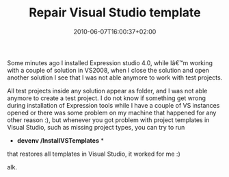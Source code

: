 ﻿---
title: "Repair Visual Studio template"
description: ""
date: 2010-06-07T16:00:37+02:00
draft: false
tags: [Visual Studio]
categories: [Tools and library]
---
Some minutes ago I installed Expression studio 4.0, while Iâ€™m working with a couple of solution in VS2008, when I close the solution and open another solution I see that I was not able anymore to work with test projects.

All test projects inside any solution appear as folder, and I was not able anymore to create a test project. I do not know if something get wrong during installation of Expression tools while I have a couple of VS instances opened or there was some problem on my machine that happened for any other reason :), but whenever you got problem with project templates in Visual Studio, such as missing project types, you can try to run

* **devenv /InstallVSTemplates** *

that restores all templates in Visual Studio, it worked for me :)

alk.
